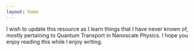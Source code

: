 ```yaml
---
layout: home
---
```

I wish to update this resource as I learn things that I have never known of, mostly pertaining to Quantum Transport in Nanoscale Physics. I hope you enjoy reading this while I enjoy writing.

